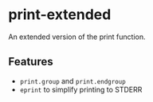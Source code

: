 # print-extended

An extended version of the print function.

## Features

- `print.group` and `print.endgroup`
- `eprint` to simplify printing to STDERR
